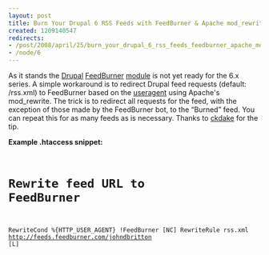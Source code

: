 ```yaml
--- 
layout: post
title: Burn Your Drupal 6 RSS Feeds with FeedBurner & Apache mod_rewrite
created: 1209140547
redirects:
- /post/2008/april/25/burn_your_drupal_6_rss_feeds_feedburner_apache_mod_rewrite
- /node/6
---
```

As it stands the <a href="http://www.drupal.org">Drupal</a> <a href="http://www.feedburner.com">FeedBurner</a> <a href="http://drupal.org/project/feedburner">module</a> is not yet ready for the 6.x series. A simple workaround is to redirect Drupal feed requests (default: /rss.xml) to FeedBurner based on the <a href="http://en.wikipedia.org/wiki/User_agent">useragent</a> using Apache's mod_rewrite. The trick is to redirect all requests for the feed, with the exception of those made by the FeedBurner bot, to the <q>Burned</q> feed. You can repeat this for as many feeds as is necessary. Thanks to <a href="http://ckdake.com">ckdake</a> for the tip.

<strong>Example .htaccess snippet:</strong>
<code language="apache">
# Rewrite feed URL to FeedBurner
RewriteCond %{HTTP_USER_AGENT} !FeedBurner [NC]
RewriteRule rss\.xml http://feeds.feedburner.com/johndbritton [L] 
</code>
